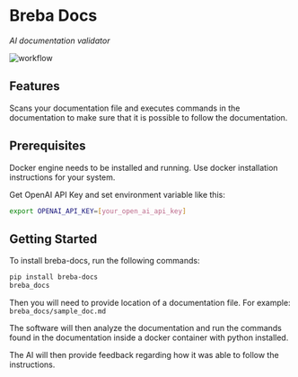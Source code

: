 # Breba Docs

_AI documentation validator_ 

![workflow](https://github.com/breba-apps/breba-docs/actions/workflows/test.yaml/badge.svg?branch=main)

## Features
Scans your documentation file and executes commands in the documentation
to make sure that it is possible to follow the documentation.

## Prerequisites
Docker engine needs to be installed and running. Use docker installation instructions for your system.

Get OpenAI API Key and set environment variable like this:
```bash
export OPENAI_API_KEY=[your_open_ai_api_key]
```

## Getting Started

To install breba-docs, run the following commands:

```bash
pip install breba-docs
breba_docs
```

Then you will need to provide location of a documentation file. 
For example: `breba_docs/sample_doc.md`

The software will then analyze the documentation and run the commands found in the documentation
inside a docker container with python installed.

The AI will then provide feedback regarding how it was able to follow the instructions.
